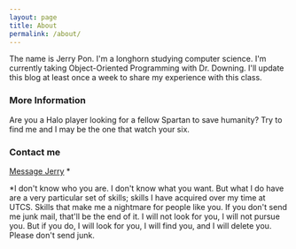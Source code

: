```yaml
---
layout: page
title: About
permalink: /about/
---
```


The name is Jerry Pon. I'm a longhorn studying computer science. I'm currently taking Object-Oriented Programming with Dr. Downing. I'll update this blog at least once a week to share my experience with this class.

### More Information

Are you a Halo player looking for a fellow Spartan to save humanity? Try to find me and I may be the one that watch your six.

### Contact me

[Message Jerry](mailto:jerry.pon@utexas.edu) *

*I don't know who you are. I don't know what you want. But what I do have are a very particular set of skills; skills I have acquired over my time at UTCS. Skills that make me a nightmare for people like you. If you don't send me junk mail, that'll be the end of it. I will not look for you, I will not pursue you. But if you do, I will look for you, I will find you, and I will delete you. Please don't send junk.

